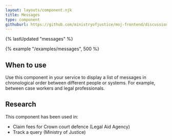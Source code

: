 ```yaml
---
layout: layouts/component.njk
title: Messages
type: component
githuburl: https://github.com/ministryofjustice/moj-frontend/discussions/705
---
```


{% lastUpdated "messages" %}

{% example "/examples/messages", 500 %}

## When to use

Use this component in your service to display a list of messages in chronological order between different people or systems. For example, between case workers and legal professionals.

## Research

This component has been used in:

- Claim fees for Crown court defence (Legal Aid Agency)
- Track a query (Ministry of Justice)
